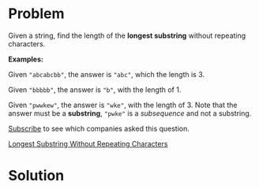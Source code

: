 
# Problem

Given a string, find the length of the **longest substring** without repeating
characters.

**Examples:**

Given `"abcabcbb"`, the answer is `"abc"`, which the length is 3.

Given `"bbbbb"`, the answer is `"b"`, with the length of 1.

Given `"pwwkew"`, the answer is `"wke"`, with the length of 3. Note that the
answer must be a **substring**, `"pwke"` is a _subsequence_ and not a
substring.

[Subscribe](/subscribe/) to see which companies asked this question.



[Longest Substring Without Repeating Characters](https://leetcode.com/problems/longest-substring-without-repeating-characters)

# Solution



